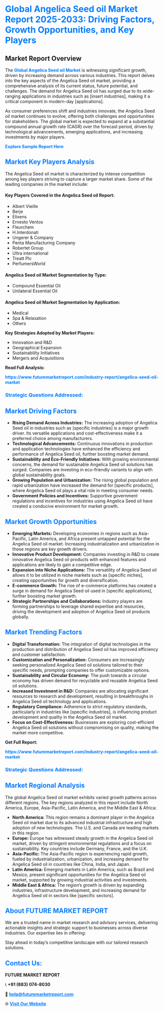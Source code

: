<h1 style="color: #007BFF;">Global Angelica Seed oil Market Report 2025-2033: Driving Factors, Growth Opportunities, and Key Players</h1>

<section id="overview">
<h2>Market Report Overview</h2>
<p>The <a href="https://www.futuremarketreport.com/industry-report/angelica-seed-oil-market" style="color: #007BFF; text-decoration: none;"><strong>Global Angelica Seed oil Market</strong></a> is witnessing significant growth, driven by increasing demand across various industries. This report delves into the key aspects of the Angelica Seed oil market, providing a comprehensive analysis of its current status, future potential, and challenges. The demand for Angelica Seed oil has surged due to its wide-ranging applications in industries such as [insert industries], making it a critical component in modern-day [applications].</p>
<p>As consumer preferences shift and industries innovate, the Angelica Seed oil market continues to evolve, offering both challenges and opportunities for stakeholders. The global market is expected to expand at a substantial compound annual growth rate (CAGR) over the forecast period, driven by technological advancements, emerging applications, and increasing investments by major players.</p>
</section>

<section id="overview">
<p><a href="https://www.futuremarketreport.com/request-sample/reportId=36777" style="color: #007BFF; text-decoration: none;"><strong>Explore Sample Report Here</strong></a></p>
</section>

<section id="key-players">
<h2 style="color: #007BFF;">Market Key Players Analysis</h2>
<p>The Angelica Seed oil market is characterized by intense competition among key players striving to capture a larger market share. Some of the leading companies in the market include:</p>
<h4>Key Players Covered in the Angelica Seed oil Report:</h4>
<ul><li>Albert Vieille</li><li>Berje</li><li>Elixens</li><li>Ernesto Ventos</li><li>Fleurchem</li><li>H.Interdonati</li><li>Ungerer &amp; Company</li><li>Penta Manufacturing Company</li><li>Robertet Group</li><li>Ultra international</li><li>Treatt Plc</li><li>PerfumersWorld</li></ul>
<h4>Angelica Seed oil Market Segmentation by Type:</h4>
<ul><li>Compound Essential Oil</li><li>Unilateral Essential Oil</li></ul>

<h4>Angelica Seed oil Market Segmentation by Application:</h4>
<ul><li>Medical</li><li>Spa &amp; Relaxation</li><li>Others</li></ul>
<p><strong>Key Strategies Adopted by Market Players:</strong></p>
<ul>
<li>Innovation and R&D</li>
<li>Geographical Expansion</li>
<li>Sustainability Initiatives</li>
<li>Mergers and Acquisitions</li>
</ul>
</section>

<section>
<p><strong>Read Full Analysis: </strong></p><a href="https://www.futuremarketreport.com/industry-report/angelica-seed-oil-market" style="color: #007BFF; text-decoration: none;"><strong>https://www.futuremarketreport.com/industry-report/angelica-seed-oil-market</strong></a>
<h3 style="color: #007BFF;">Strategic Questions Addressed:</h3>
</section>

<section id="driving-factors">
<h2 style="color: #007BFF;">Market Driving Factors</h2>
<ul>
<li><strong>Rising Demand Across Industries:</strong> The increasing adoption of Angelica Seed oil in industries such as [specific industries] is a major growth driver. Its versatile applications and cost-effectiveness make it a preferred choice among manufacturers.</li>
<li><strong>Technological Advancements:</strong> Continuous innovations in production and application technologies have enhanced the efficiency and performance of Angelica Seed oil, further boosting market demand.</li>
<li><strong>Sustainability and Eco-Friendly Initiatives:</strong> With growing environmental concerns, the demand for sustainable Angelica Seed oil solutions has surged. Companies are investing in eco-friendly variants to align with global sustainability goals.</li>
<li><strong>Growing Population and Urbanization:</strong> The rising global population and rapid urbanization have increased the demand for [specific products], where Angelica Seed oil plays a vital role in meeting consumer needs.</li>
<li><strong>Government Policies and Incentives:</strong> Supportive government regulations and incentives for industries using Angelica Seed oil have created a conducive environment for market growth.</li>
</ul>
</section>

<section id="growth-opportunities">
<h2 style="color: #007BFF;">Market Growth Opportunities</h2>
<ul>
<li><strong>Emerging Markets:</strong> Developing economies in regions such as Asia-Pacific, Latin America, and Africa present untapped potential for the Angelica Seed oil market. Increasing industrialization and urbanization in these regions are key growth drivers.</li>
<li><strong>Innovative Product Development:</strong> Companies investing in R&D to create innovative Angelica Seed oil products with enhanced features and applications are likely to gain a competitive edge.</li>
<li><strong>Expansion into Niche Applications:</strong> The versatility of Angelica Seed oil allows it to be utilized in niche markets such as [specific niches], creating opportunities for growth and diversification.</li>
<li><strong>E-commerce Growth:</strong> The rise of e-commerce platforms has created a surge in demand for Angelica Seed oil used in [specific applications], further boosting market growth.</li>
<li><strong>Strategic Partnerships and Collaborations:</strong> Industry players are forming partnerships to leverage shared expertise and resources, driving the development and adoption of Angelica Seed oil products globally.</li>
</ul>
</section>

<section id="trending-factors">
<h2 style="color: #007BFF;">Market Trending Factors</h2>
<ul>
<li><strong>Digital Transformation:</strong> The integration of digital technologies in the production and distribution of Angelica Seed oil has improved efficiency and customer satisfaction.</li>
<li><strong>Customization and Personalization:</strong> Consumers are increasingly seeking personalized Angelica Seed oil solutions tailored to their specific needs, prompting companies to offer customizable options.</li>
<li><strong>Sustainability and Circular Economy:</strong> The push towards a circular economy has driven demand for recyclable and reusable Angelica Seed oil solutions.</li>
<li><strong>Increased Investment in R&D:</strong> Companies are allocating significant resources to research and development, resulting in breakthroughs in Angelica Seed oil technology and applications.</li>
<li><strong>Regulatory Compliance:</strong> Adherence to strict regulatory standards, particularly in industries like [specific industries], is influencing product development and quality in the Angelica Seed oil market.</li>
<li><strong>Focus on Cost-Effectiveness:</strong> Businesses are exploring cost-efficient Angelica Seed oil solutions without compromising on quality, making the market more competitive.</li>
</ul>
</section>

<section>
<p><strong>Get Full Report: </strong></p><a href="https://www.futuremarketreport.com/industry-report/angelica-seed-oil-market" style="color: #007BFF; text-decoration: none;"><strong>https://www.futuremarketreport.com/industry-report/angelica-seed-oil-market</strong></a>
<h3 style="color: #007BFF;">Strategic Questions Addressed:</h3>
</section>


<section id="regional-analysis">
<h2 style="color: #007BFF;">Market Regional Analysis</h2>
<p>The global Angelica Seed oil market exhibits varied growth patterns across different regions. The key regions analyzed in this report include North America, Europe, Asia-Pacific, Latin America, and the Middle East & Africa:</p>
<ul>
<li><strong>North America:</strong> This region remains a dominant player in the Angelica Seed oil market due to its advanced industrial infrastructure and high adoption of new technologies. The U.S. and Canada are leading markets in this region.</li>
<li><strong>Europe:</strong> Europe has witnessed steady growth in the Angelica Seed oil market, driven by stringent environmental regulations and a focus on sustainability. Key countries include Germany, France, and the U.K.</li>
<li><strong>Asia-Pacific:</strong> The Asia-Pacific region is experiencing rapid growth, fueled by industrialization, urbanization, and increasing demand for Angelica Seed oil in countries like China, India, and Japan.</li>
<li><strong>Latin America:</strong> Emerging markets in Latin America, such as Brazil and Mexico, present significant opportunities for the Angelica Seed oil market, supported by growing industrial activities and investments.</li>
<li><strong>Middle East & Africa:</strong> The region’s growth is driven by expanding industries, infrastructure development, and increasing demand for Angelica Seed oil in sectors like [specific sectors].</li>
</ul>
</section>

<footer>
<h2 style="color: #007BFF;">About FUTURE MARKET REPORT</h2>
<p>We are a trusted name in market research and advisory services, delivering actionable insights and strategic support to businesses across diverse industries. Our expertise lies in offering:</p>

<p>Stay ahead in today’s competitive landscape with our tailored research solutions.</p>

<h2 style="color: #007BFF;">Contact Us:</h2>
<p><strong>FUTURE MARKET REPORT</strong></p>
<p>📞 <strong>+91 (883) 074-8030</strong></p>
<p>📧 <strong><a href="mailto:help@futuremarketreport.com" style="color: #007BFF;">help@futuremarketreport.com</a></strong></p>
<p>🌐 <strong><a href="https://www.futuremarketreport.com/" style="color: #007BFF;">Visit Our Website</a></strong></p>
</footer>